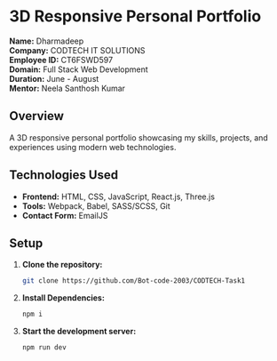 # 3D Responsive Personal Portfolio

**Name:** Dharmadeep  
**Company:** CODTECH IT SOLUTIONS  
**Employee ID:** CT6FSWD597  
**Domain:** Full Stack Web Development  
**Duration:** June - August  
**Mentor:** Neela Santhosh Kumar

## Overview

A 3D responsive personal portfolio showcasing my skills, projects, and experiences using modern web technologies.

## Technologies Used

- **Frontend:** HTML, CSS, JavaScript, React.js, Three.js
- **Tools:** Webpack, Babel, SASS/SCSS, Git
- **Contact Form:** EmailJS

## Setup

1. **Clone the repository:**
   ```bash
   git clone https://github.com/Bot-code-2003/CODTECH-Task1
   ```
2. **Install Dependencies:**
   ```bash
   npm i
   ```
3. **Start the development server:**
   ```bash
   npm run dev
   ```
